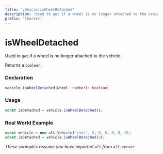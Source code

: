 ```yaml
---
title: 'vehicle.isWheelDetached'
description: 'Used to get if a wheel is no longer attached to the vehicle.'
prefix: '[Server]'
---
```


# isWheelDetached

Used to `get` if a wheel is no longer attached to the vehicle.


Returns a `boolean`.

### Declaration

```typescript
vehicle.isWheelDetached(wheel: number): boolean;
```

### Usage

```js
const isDetached = vehicle.isWheelDetached();
```

### Real World Example

```js
const vehicle = new alt.Vehicle('riot', 0, 0, 0, 0, 0, 0);
const isDetached = vehicle.isWheelDetached(2);
```

_These examples assume you have imported `alt` from `alt-server`._
